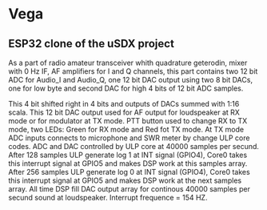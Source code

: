 # Vega
## ESP32 clone of the uSDX project

As a part of radio amateur transceiver whith quadrature geterodin, mixer with 0 Hz IF, AF amplifiers for I and Q channels, this part contains two 12 bit ADC for Audio_I and Audio_Q, one 12 bit DAC output using two 8 bit DACs, one for low byte and second DAC for high 4 bits of 12 bit ADC samples.

This 4 bit shifted right in 4 bits and outputs of DACs summed with 1:16 scala. This 12 bit DAC output used for AF output for loudspeaker at RX mode or for modulator at TX mode. PTT button used to change RX to TX mode, two LEDs: Green for RX mode and Red fot TX mode. At TX mode ADC inputs connects to microphone and SWR meter by change ULP core codes. ADC and DAC controlled by ULP core at 40000 samples per secund. After 128 samples ULP generate log 1 at INT signal (GPIO4), Core0 takes this interrupt signal at GPIO5 and makes DSP work at this samples array. After 256 samples ULP generate log 0 at INT signal (GPIO4), Core0 takes this interrupt signal at GPIO5 and makes DSP work at the next samples array. All time DSP fill DAC output array for continous 40000 samples per secund sound at loudspeaker. Interrupt frequence = 154 HZ.
